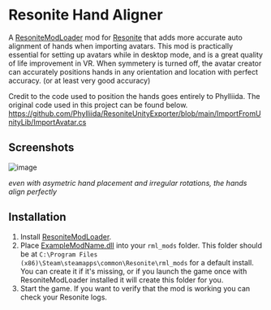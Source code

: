 # Resonite Hand Aligner

A [ResoniteModLoader](https://github.com/resonite-modding-group/ResoniteModLoader) mod for [Resonite](https://resonite.com/) that adds more accurate auto alignment of hands when importing avatars. 
This mod is practically essential for setting up avatars while in desktop mode, and is a great quality of life improvement in VR. When symmetery is turned off, the avatar creator can accurately positions hands in any orientation and location with perfect accuracy. (or at least very good accuracy)

Credit to the code used to position the hands goes entirely to Phylliida. The original code used in this project can be found below.
https://github.com/Phylliida/ResoniteUnityExporter/blob/main/ImportFromUnityLib/ImportAvatar.cs

## Screenshots
![image](https://github.com/user-attachments/assets/25433e6e-94de-4021-b50a-e8346b70b87f)

*even with asymetric hand placement and irregular rotations, the hands align perfectly*

## Installation
1. Install [ResoniteModLoader](https://github.com/resonite-modding-group/ResoniteModLoader).
1. Place [ExampleModName.dll](https://github.com/AwesomeTornado/Resonite-Hand-Aligner/releases/latest/download/HandAligner.dll) into your `rml_mods` folder. This folder should be at `C:\Program Files (x86)\Steam\steamapps\common\Resonite\rml_mods` for a default install. You can create it if it's missing, or if you launch the game once with ResoniteModLoader installed it will create this folder for you.
1. Start the game. If you want to verify that the mod is working you can check your Resonite logs.
